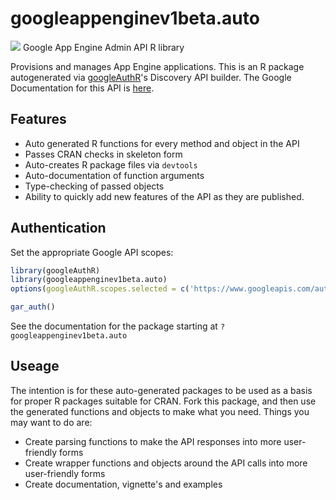 # googleappenginev1beta.auto
![](http://www.google.com/images/icons/product/search-32.gif)
Google App Engine Admin API R library

Provisions and manages App Engine applications.
This is an R package autogenerated via [googleAuthR](http://code.markedmondson.me/googleAuthR)'s Discovery API builder. 
The Google Documentation for this API is [here](https://cloud.google.com/appengine/docs/admin-api/).

## Features 
 * Auto generated R functions for every method and object in the API
 * Passes CRAN checks in skeleton form
 * Auto-creates R package files via `devtools`
 * Auto-documentation of function arguments
 * Type-checking of passed objects
 * Ability to quickly add new features of the API as they are published.

## Authentication
Set the appropriate Google API scopes:

```r
library(googleAuthR)
library(googleappenginev1beta.auto)
options(googleAuthR.scopes.selected = c('https://www.googleapis.com/auth/appengine.admin', 'https://www.googleapis.com/auth/cloud-platform.read-only', 'https://www.googleapis.com/auth/cloud-platform'))

gar_auth()
```
 See the documentation for the package starting at `?googleappenginev1beta.auto`
## Useage
The intention is for these auto-generated packages to be used as a basis for proper R packages suitable for CRAN.
Fork this package, and then use the generated functions and objects to make what you need.
Things you may want to do are:
* Create parsing functions to make the API responses into more user-friendly forms
* Create wrapper functions and objects around the API calls into more user-friendly forms
* Create documentation, vignette's and examples


